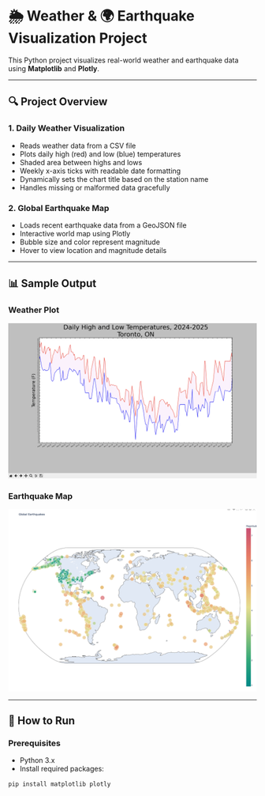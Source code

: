 # 🌦️ Weather & 🌍 Earthquake Visualization Project

This Python project visualizes real-world weather and earthquake data using **Matplotlib** and **Plotly**.

---

## 🔍 Project Overview

### 1. **Daily Weather Visualization**
- Reads weather data from a CSV file
- Plots daily high (red) and low (blue) temperatures
- Shaded area between highs and lows
- Weekly x-axis ticks with readable date formatting
- Dynamically sets the chart title based on the station name
- Handles missing or malformed data gracefully

### 2. **Global Earthquake Map**
- Loads recent earthquake data from a GeoJSON file
- Interactive world map using Plotly
- Bubble size and color represent magnitude
- Hover to view location and magnitude details

---

## 📊 Sample Output

### Weather Plot
![Weather Plot](screenshots/weather_plot.png)

### Earthquake Map
![Earthquake Map](screenshots/earthquake_map.png)

---

## 🚀 How to Run

### Prerequisites

- Python 3.x
- Install required packages:

```bash
pip install matplotlib plotly